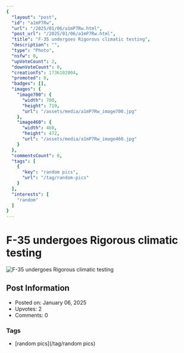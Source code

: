 ```yaml
---
{
  "layout": "post",
  "id": "a1mP7Rw",
  "url": "/2025/01/06/a1mP7Rw.html",
  "post_url": "/2025/01/06/a1mP7Rw.html",
  "title": "F-35 undergoes Rigorous climatic testing",
  "description": "",
  "type": "Photo",
  "nsfw": 0,
  "upVoteCount": 2,
  "downVoteCount": 0,
  "creationTs": 1736102004,
  "promoted": 0,
  "badges": [],
  "images": {
    "image700": {
      "width": 700,
      "height": 719,
      "url": "/assets/media/a1mP7Rw_image700.jpg"
    },
    "image460": {
      "width": 460,
      "height": 472,
      "url": "/assets/media/a1mP7Rw_image460.jpg"
    }
  },
  "commentsCount": 0,
  "tags": [
    {
      "key": "random pics",
      "url": "/tag/random-pics"
    }
  ],
  "interests": [
    "random"
  ]
}
---
```


# F-35 undergoes Rigorous climatic testing

![F-35 undergoes Rigorous climatic testing](/assets/media/a1mP7Rw_image700.jpg)

## Post Information

- Posted on: January 06, 2025
- Upvotes: 2
- Comments: 0

### Tags

- [random pics](/tag/random pics)
